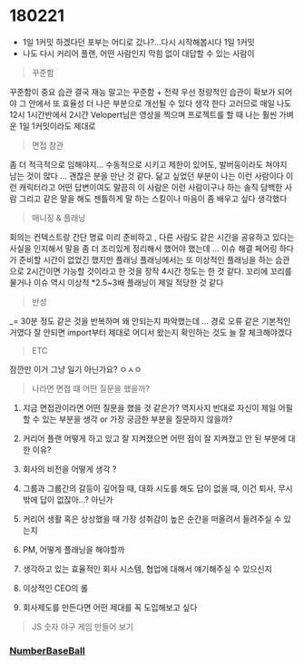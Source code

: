 # 180221


* 1일 1커밋 하겠다던 포부는 어디로 갔나?...다시 시작해봅시다 1일 1커밋
* 나도 다시 커리어 플랜, 어떤 사람인지 막힘 없이 대답할 수 있는 사람이 

> 꾸준함

꾸준함이 중요 습관 결국 재능 말고는 꾸준함 + 전략 
우선 정량적인 습관이 확보가 되어야 그 안에서 또 효율성 더 나은 부분으로 개선될 수 있다 생각 한다
고러므로 매일 나도 12시 1시간반에서 2시간 Velopert님은 영상을 찍으며 프로젝트를 할 때 나는 훨씬 가벼운 
1일 1커밋이라도 제대로 


> 면접 참관 

좀 더 적극적으로 임해야지... 수동적으로 시키고 제한이 있어도, 발버둥이라도 쳐야지 남는 것이 많다 ...
괜찮은 분을 만난 것 같다. 닮고 싶었던 부분이 나는 이런 사람이다 
이런 캐릭터라고 어떤 답변이여도 말끔히 이 사람은 이런 사람이구나 
하는 솔직 담백한 사람 그리고 같은 말을 해도 젠틀하게 말 하는 스킬이나 마음이 좀 배우고 싶다 생각했다 

> 매니징 & 플래닝 

회의는 컨텍스트랑 간단 명료 미리 준비하고 , 다른 사람도 같은 시간을 공유하고 있다는 사실을 인지해서 
말을 좀 더 조리있게 정리해서 했어야 했는데 ... 이슈 해결 페어링 하다가 준비할 시간이 없었긴 했지만 
플래닝 플래닝에서는 또 이상적인 플래닝을 하는 습관으로 2시간이면 가능할 것이라고 한 것을 
장작 4시간 정도는 한 것 같다. 꼬리에 꼬리를 물거나 이슈 역시 이상적 *2.5~3배 플래닝이 제일 적당한 것 같다


> 반성 

_= 30분 정도 같은 것을 반복하며 왜 안되는지 파악했는데 ... 경로 오류 같은 기본적인 거였다 잘 안되면 
import부터 제대로 어디서 왔는지 확인하는 것도 늘 잘 체크해야겠다


> ETC 

잠깐만 이거 그냥 일기 아닌가요? ㅇㅅㅇ

> 나라면 면접 떄 어떤 질문을 했을까?

1. 지금 면접관이라면 어떤 질문을 했을 것 같은가? 
역지사지 반대로 자신이 제일 어필할 수 있는 부분을 생각 or 가장 궁금한 부분을 질문하지 않을까?

2. 커리어 플랜 어떻게 하고 있고 잘 지켜졌으면 어떤 점이 잘 지켜졌고 안 된 부분에 대한 이유?

3. 회사의 비전을 어떻게 생각 ? 

4. 그룹과 그룹간의 갈등이 깊어질 때, 대화 시도를 해도 답이 없을 때,
이건 퇴사, 무시 밖에 답이 없잖아...? 아닌가 

5. 커리어 생활 혹은 상상했을 때 가장 성취감이 높은 순간을 떠올려서 들려주실 수 있는지 

6. PM, 어떻게 플래닝을 해야할까

7. 생각하고 있는 효율적인 회사 시스템, 협업에 대해서 얘기해주실 수 있으신지

8. 이상적인 CEO의 롤 

9. 회사제도를 만든다면 어떤 제대를 꼭 도입해보고 싶다 

> JS 숫자 야구 게임 만들어 보기 

### [NumberBaseBall](../JS/Quiz/numberBaseball.html)
